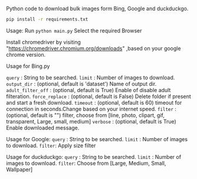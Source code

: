 Python code to download bulk images form Bing, Google and duckduckgo.

```bash
pip install -r requirements.txt 
```
Usage:
Run ```python main.py``` Select the required Browser

Install chromedriver by visiting "https://chromedriver.chromium.org/downloads" ,based on your google chrome version.

Usage for Bing.py

`query` : String to be searched.
`limit` : Number of images to download.
`output_dir` : (optional, default is 'dataset') Name of output dir.
`adult_filter_off` : (optional, default is True) Enable of disable adult filteration.
`force_replace` : (optional, default is False) Delete folder if present and start a fresh download.
`timeout` : (optional, default is 60) timeout for connection in seconds.Change based on your internet speed.
`filter` : (optional, default is "") filter, choose from [line, photo, clipart, gif, transparent, Large, small, medium]
`verbose` : (optional, default is True) Enable downloaded message.

Usage for Google:
`query` : String to be searched.
`limit` : Number of images to download.
`filter`: Apply size filter

Usage for duckduckgo:
`query` : String to be searched.
`limit` : Number of images to download.
`filter`: Choose from [Large, Medium, Small, Wallpaper] 


